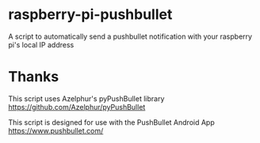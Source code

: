 raspberry-pi-pushbullet
=======================

A script to automatically send a pushbullet notification with your raspberry pi's local IP address

Thanks
=============

This script uses Azelphur's pyPushBullet library https://github.com/Azelphur/pyPushBullet

This script is designed for use with the PushBullet Android App https://www.pushbullet.com/
